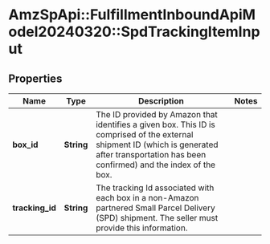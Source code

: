 # AmzSpApi::FulfillmentInboundApiModel20240320::SpdTrackingItemInput

## Properties
Name | Type | Description | Notes
------------ | ------------- | ------------- | -------------
**box_id** | **String** | The ID provided by Amazon that identifies a given box. This ID is comprised of the external shipment ID (which is generated after transportation has been confirmed) and the index of the box. | 
**tracking_id** | **String** | The tracking Id associated with each box in a non-Amazon partnered Small Parcel Delivery (SPD) shipment. The seller must provide this information. | 

